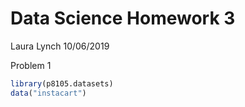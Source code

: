 Data Science Homework 3
================
Laura Lynch
10/06/2019

Problem 1

``` r
library(p8105.datasets)
data("instacart")
```
